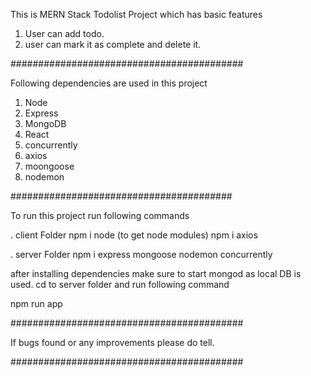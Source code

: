 This is MERN Stack Todolist Project which has basic features

1) User can add todo.
2) user can mark it as complete and delete it.

##########################################

Following dependencies are used in this project
1) Node 
2) Express
3) MongoDB
4) React
5) concurrently
6) axios
7) moongoose
8) nodemon

########################################

To run this project run following commands

 . client Folder
npm i node (to get node modules)
npm i axios

. server Folder
npm i express mongoose nodemon concurrently

after installing dependencies 
make sure to start mongod as local DB is used.
cd to server folder and run following command
 
 npm run app
 
 ##########################################
 
 If bugs found or any improvements please do tell.
 
 ##########################################
